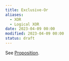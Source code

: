```yaml
---
title: Exclusive-Or
aliases:
  - XOR
  - Logical XOR
date: 2023-04-09 00:00
modified: 2023-04-09 00:00
status: draft
---
```


See [Proposition](proposition.md).
